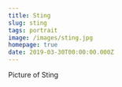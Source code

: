 ```yaml
---
title: Sting
slug: sting
tags: portrait
image: /images/sting.jpg
homepage: true
date: 2019-03-30T00:00:00.000Z
---
```

Picture of Sting

